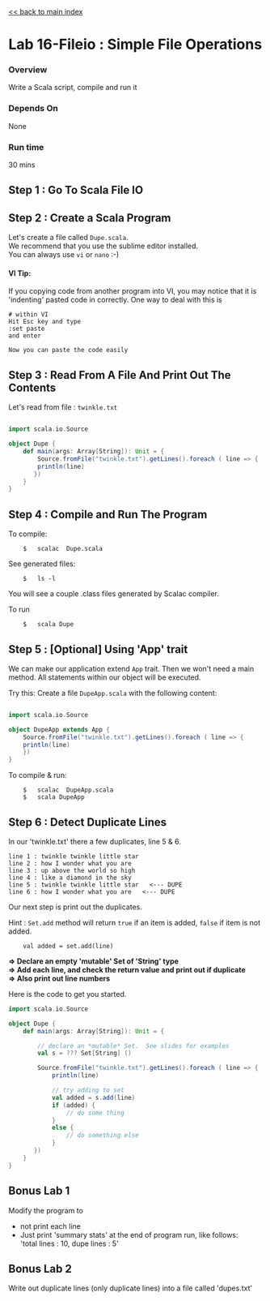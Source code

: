 <link rel='stylesheet' href='../assets/css/main.css'/>

[<< back to main index](../README.md) 

Lab 16-Fileio : Simple File Operations
===================================

### Overview
Write a Scala script, compile and run it

### Depends On 
None

### Run time
30 mins

## Step 1 : Go To Scala File IO

## Step 2 : Create a Scala Program
Let's create a file called `Dupe.scala`.   
We recommend that you use the sublime editor installed.   
You can always use `vi`  or `nano` :-)


#### VI Tip:
If you copying code from another program into VI, you may notice that it is 'indenting' pasted code in correctly.  One way to deal with this is

```
# within VI
Hit Esc key and type
:set paste   
and enter

Now you can paste the code easily
```

## Step 3 :  Read From A File And Print Out The Contents
Let's read from file : `twinkle.txt`

```scala

import scala.io.Source

object Dupe {
    def main(args: Array[String]): Unit = {
        Source.fromFile("twinkle.txt").getLines().foreach ( line => {
        println(line)
       })
    }
}

```

## Step 4 : Compile and Run The Program

To compile:
```
    $   scalac  Dupe.scala
```

See generated files:
```
    $   ls -l
```
You will see a couple .class files generated by Scalac compiler.

To run
```
    $   scala Dupe
```

## Step 5 : [Optional] Using 'App' trait
We can make our application extend `App` trait.  Then we won't need a main method.  All statements within our object will be executed.

Try this:
Create a file  `DupeApp.scala` with the following content:

```scala

import scala.io.Source

object DupeApp extends App {
    Source.fromFile("twinkle.txt").getLines().foreach ( line => {
    println(line)
    })
}

```
    
To compile & run:
```
    $   scalac  DupeApp.scala
    $   scala DupeApp
```


## Step 6 : Detect Duplicate Lines
In our 'twinkle.txt' there a few duplicates, line 5 & 6.
```
line 1 : twinkle twinkle little star
line 2 : how I wonder what you are
line 3 : up above the world so high
line 4 : like a diamond in the sky
line 5 : twinkle twinkle little star   <--- DUPE
line 6 : how I wonder what you are   <--- DUPE
```

Our next step is print out the duplicates.

Hint : `Set.add` method will return `true` if an item is added, `false` if item is not added.
```
    val added = set.add(line)
```

**=> Declare an empty 'mutable' Set of 'String' type**     
**=> Add each line, and check the return value and print out if duplicate**  
**=> Also print out line numbers**

Here is the code to get you started.

```scala
import scala.io.Source

object Dupe {
    def main(args: Array[String]): Unit = {

        // declare an *mutable* Set.  See slides for examples
        val s = ??? Set[String] ()

        Source.fromFile("twinkle.txt").getLines().foreach ( line => {
            println(line)

            // try adding to set
            val added = s.add(line)
            if (added) {
                // do some thing
            }
            else {
                // do something else
            }
       })
    }
}

```

## Bonus Lab 1 
Modify the program to 
* not print each line
* Just print 'summary stats' at the end of program run, like follows:  
     'total lines :  10,   dupe lines : 5'

## Bonus Lab 2
Write out duplicate lines (only duplicate lines)  into a file called 'dupes.txt'
